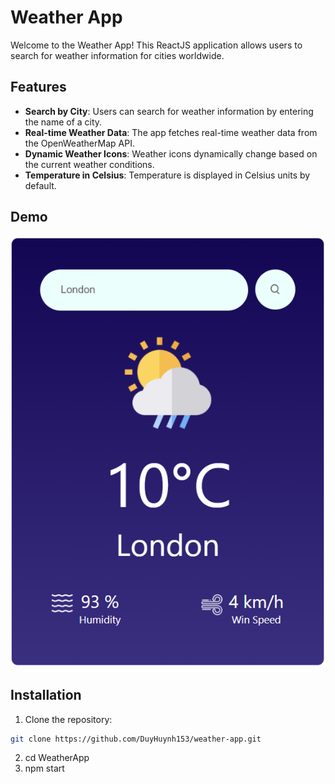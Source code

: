 # Weather App

Welcome to the Weather App! This ReactJS application allows users to search for weather information for cities worldwide.

## Features

- **Search by City**: Users can search for weather information by entering the name of a city.
- **Real-time Weather Data**: The app fetches real-time weather data from the OpenWeatherMap API.
- **Dynamic Weather Icons**: Weather icons dynamically change based on the current weather conditions.
- **Temperature in Celsius**: Temperature is displayed in Celsius units by default.

## Demo

![Weather App Screenshot](./src/Components/Assets/Screenshot.png)

## Installation

1. Clone the repository:

```bash
git clone https://github.com/DuyHuynh153/weather-app.git
```

2. cd WeatherApp
3. npm start
